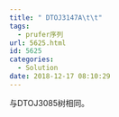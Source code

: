 ```yaml
---
title: " DTOJ3147A\t\t"
tags:
  - prufer序列
url: 5625.html
id: 5625
categories:
  - Solution
date: 2018-12-17 08:10:29
---
```


与DTOJ3085树相同。